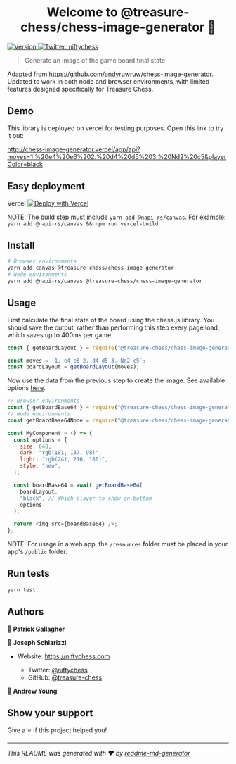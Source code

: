 <h1 align="center">Welcome to @treasure-chess/chess-image-generator 👋</h1>
<p>
  <a href="https://www.npmjs.com/package/@treasure-chess/chess-image-generator" target="_blank">
    <img alt="Version" src="https://img.shields.io/npm/v/@treasure-chess/chess-image-generator.svg">
  </a>
  <a href="https://twitter.com/niftychess" target="_blank">
    <img alt="Twitter: niftychess" src="https://img.shields.io/twitter/follow/niftychess.svg?style=social" />
  </a>
</p>

> Generate an image of the game board final state

Adapted from https://github.com/andyruwruw/chess-image-generator. Updated to work in both node and browser environments, with limited features designed specifically for Treasure Chess.

## Demo

This library is deployed on vercel for testing purposes. Open this link to try it out:

http://chess-image-generator.vercel/app/api?moves=1.%20e4%20e6%202.%20d4%20d5%203.%20Nd2%20c5&playerColor=black

## Easy deployment

Vercel [![Deploy with Vercel](https://vercel.com/button)](https://vercel.com/new/clone?repository-url=https%3A%2F%2Fgithub.com/treasure-chess/chess-image-generator)

NOTE: The build step must include `yarn add @napi-rs/canvas`. For example: `yarn add @napi-rs/canvas && npm run vercel-build`

## Install

```sh
# Browser environments
yarn add canvas @treasure-chess/chess-image-generator
# Node environments
yarn add @napi-rs/canvas @treasure-chess/chess-image-generator
```

## Usage

First calculate the final state of the board using the chess.js library. You should save the output, rather than performing this step every page load, which saves up to 400ms per game.

```js
const { getBoardLayout } = require("@treasure-chess/chess-image-generator");

const moves = `1. e4 e6 2. d4 d5 3. Nd2 c5`;
const boardLayout = getBoardLayout(moves);
```

Now use the data from the previous step to create the image. See available options [here](https://github.com/andyruwruw/chess-image-generator).

```js
// Browser environments
const { getBoardBase64 } = require("@treasure-chess/chess-image-generator");
// Node environments
const getBoardBase64Node = require("@treasure-chess/chess-image-generator/src/node/getBoardBase64-node");

const MyComponent = () => {
  const options = {
    size: 640,
    dark: "rgb(181, 137, 98)",
    light: "rgb(241, 216, 180)",
    style: "neo",
  };

  const boardBase64 = await getBoardBase64(
    boardLayout,
    "black", // Which player to show on bottom
    options
  );

  return <img src={boardBase64} />;
};
```

NOTE: For usage in a web app, the `/resources` folder must be placed in your app's `/public` folder.

## Run tests

```sh
yarn test
```

## Authors

👤 **Patrick Gallagher**

👤 **Joseph Schiarizzi**

- Website: https://niftychess.com

  - Twitter: [@niftychess](https://twitter.com/niftychess)
  - GitHub: [@treasure-chess](https://github.com/treasure-chess)

👤 **Andrew Young**

## Show your support

Give a ⭐️ if this project helped you!

---

_This README was generated with ❤️ by [readme-md-generator](https://github.com/kefranabg/readme-md-generator)_
